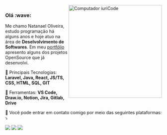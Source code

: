 <img src="https://raw.githubusercontent.com/MicaelliMedeiros/micaellimedeiros/master/image/computer-illustration.png" min-width="300px" max-width="300px" width="300px" align="right" alt="Computador iuriCode">

<h3>Olá :wave:</h3> 

<p align="left"> 
  Me chamo Natanael Oliveira, estudo programação há alguns anos e hoje atuo na área de <strong>Deselvolvimento de Softwares</strong>.
  Em meu <a href="https://natanaeldeveloper.vercel.app/">portfólio</a> apresento alguns dos projetos OpenSource que já desenvolvi.
</p>

<p align="left">
  🦄 Principais Tecnologias: <strong>Laravel, Java, React, JS/TS, CSS, HTML, SQL, GIT</strong>
</p>

<p align="left">
  💼 Ferramentas: <strong>VS Code, Draw.io, Notion, Jira, Gitlab, Drive</strong>
</p>

<p align="left">
  💌 Você pode entrar em contato comigo por meio das seguintes plataformas: ⤵️
</p>

<p align="left">
  <a href="mailto:natanaeloliveiramartinsbr@gmail.com" alt="Gmail">
  <img src="https://img.shields.io/badge/-Gmail-FF0000?style=flat-square&labelColor=FF0000&logo=gmail&logoColor=white&link=EMAIL" /></a>

  <a href="https://www.linkedin.com/in/natanael-oliveira-martins/" alt="Linkedin">
  <img src="https://img.shields.io/badge/-Linkedin-0e76a8?style=flat-square&logo=Linkedin&logoColor=white&link=LINKEDIN" /></a>

  <a href="https://www.instagram.com/neitan._/" alt="Instagram">
  <img src="https://img.shields.io/badge/-Instagram-DF0174?style=flat-square&labelColor=DF0174&logo=instagram&logoColor=white&link=INSTAGRAM"/></a>
</p>  
